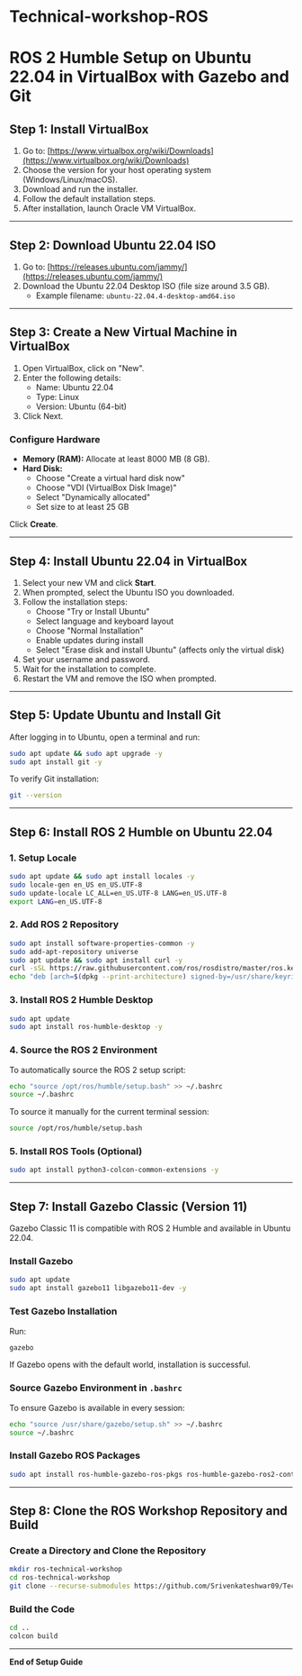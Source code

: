 # Technical-workshop-ROS
# ROS 2 Humble Setup on Ubuntu 22.04 in VirtualBox with Gazebo and Git

## Step 1: Install VirtualBox

1. Go to: [https://www.virtualbox.org/wiki/Downloads](https://www.virtualbox.org/wiki/Downloads)
2. Choose the version for your host operating system (Windows/Linux/macOS).
3. Download and run the installer.
4. Follow the default installation steps.
5. After installation, launch Oracle VM VirtualBox.

---

## Step 2: Download Ubuntu 22.04 ISO

1. Go to: [https://releases.ubuntu.com/jammy/](https://releases.ubuntu.com/jammy/)
2. Download the Ubuntu 22.04 Desktop ISO (file size around 3.5 GB).
   - Example filename: `ubuntu-22.04.4-desktop-amd64.iso`

---

## Step 3: Create a New Virtual Machine in VirtualBox

1. Open VirtualBox, click on "New".
2. Enter the following details:
   - Name: Ubuntu 22.04  
   - Type: Linux  
   - Version: Ubuntu (64-bit)
3. Click Next.

### Configure Hardware

- **Memory (RAM):** Allocate at least 8000 MB (8 GB).
- **Hard Disk:**
  - Choose "Create a virtual hard disk now"
  - Choose "VDI (VirtualBox Disk Image)"
  - Select "Dynamically allocated"
  - Set size to at least 25 GB

Click **Create**.

---

## Step 4: Install Ubuntu 22.04 in VirtualBox

1. Select your new VM and click **Start**.
2. When prompted, select the Ubuntu ISO you downloaded.
3. Follow the installation steps:
   - Choose "Try or Install Ubuntu"
   - Select language and keyboard layout
   - Choose "Normal Installation"
   - Enable updates during install
   - Select "Erase disk and install Ubuntu" (affects only the virtual disk)
4. Set your username and password.
5. Wait for the installation to complete.
6. Restart the VM and remove the ISO when prompted.

---

## Step 5: Update Ubuntu and Install Git

After logging in to Ubuntu, open a terminal and run:

```bash
sudo apt update && sudo apt upgrade -y
sudo apt install git -y
```

To verify Git installation:

```bash
git --version
```

---

## Step 6: Install ROS 2 Humble on Ubuntu 22.04

### 1. Setup Locale

```bash
sudo apt update && sudo apt install locales -y
sudo locale-gen en_US en_US.UTF-8
sudo update-locale LC_ALL=en_US.UTF-8 LANG=en_US.UTF-8
export LANG=en_US.UTF-8
```

### 2. Add ROS 2 Repository

```bash
sudo apt install software-properties-common -y
sudo add-apt-repository universe
sudo apt update && sudo apt install curl -y
curl -sSL https://raw.githubusercontent.com/ros/rosdistro/master/ros.key -o /usr/share/keyrings/ros-archive-keyring.gpg
echo "deb [arch=$(dpkg --print-architecture) signed-by=/usr/share/keyrings/ros-archive-keyring.gpg] http://packages.ros.org/ros2/ubuntu $(lsb_release -cs) main" | sudo tee /etc/apt/sources.list.d/ros2.list > /dev/null
```

### 3. Install ROS 2 Humble Desktop

```bash
sudo apt update
sudo apt install ros-humble-desktop -y
```

### 4. Source the ROS 2 Environment

To automatically source the ROS 2 setup script:

```bash
echo "source /opt/ros/humble/setup.bash" >> ~/.bashrc
source ~/.bashrc
```

To source it manually for the current terminal session:

```bash
source /opt/ros/humble/setup.bash
```

### 5. Install ROS Tools (Optional)

```bash
sudo apt install python3-colcon-common-extensions -y
```

---

## Step 7: Install Gazebo Classic (Version 11)

Gazebo Classic 11 is compatible with ROS 2 Humble and available in Ubuntu 22.04.

### Install Gazebo

```bash
sudo apt update
sudo apt install gazebo11 libgazebo11-dev -y
```

### Test Gazebo Installation

Run:

```bash
gazebo
```

If Gazebo opens with the default world, installation is successful.

### Source Gazebo Environment in `.bashrc`

To ensure Gazebo is available in every session:

```bash
echo "source /usr/share/gazebo/setup.sh" >> ~/.bashrc
source ~/.bashrc
```

### Install Gazebo ROS Packages

```bash
sudo apt install ros-humble-gazebo-ros-pkgs ros-humble-gazebo-ros2-control -y
```

---

## Step 8: Clone the ROS Workshop Repository and Build

### Create a Directory and Clone the Repository

```bash
mkdir ros-technical-workshop
cd ros-technical-workshop
git clone --recurse-submodules https://github.com/Srivenkateshwar09/Technical-workshop-ROS.git src
```

### Build the Code

```bash
cd ..
colcon build
```

---

**End of Setup Guide**
